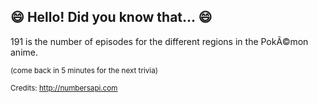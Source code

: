 ## :smile: Hello! Did you know that... :smile:
191 is the number of episodes for the different regions in the PokÃ©mon anime.

<sup>(come back in 5 minutes for the next trivia)</sup>


<sup>Credits: http://numbersapi.com</sup>
